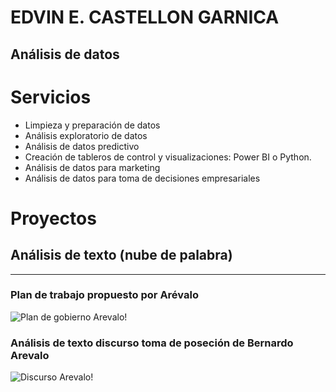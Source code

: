 # EDVIN E. CASTELLON GARNICA
## Análisis de datos

# Servicios
* Limpieza y preparación de datos
* Análisis exploratorio de datos
* Análisis de datos predictivo
* Creación de tableros de control y visualizaciones: Power BI o Python.
* Análisis de datos para marketing
* Análisis de datos para toma de decisiones empresariales


# Proyectos
## Análisis de texto  (nube de palabra)

***
### Plan de trabajo propuesto por Arévalo
![Plan de gobierno Arevalo!](https://github.com/edvincastellon/edvincastellon.github.io/blob/71c11ffd7d0cc0e534ab8a7e003669874a2cb437/imagenes/plan_arevalo_nube.png)



### Análisis de texto discurso toma de poseción de Bernardo Arevalo
![Discurso Arevalo!](https://github.com/edvincastellon/edvincastellon.github.io/blob/8563a7a05d749949d9636310127ea1572feab99b/imagenes/discurso_toma_poseci%C3%B3n.png)
